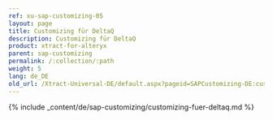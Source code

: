```yaml
---
ref: xu-sap-customizing-05
layout: page
title: Customizing für DeltaQ
description: Customizing für DeltaQ
product: xtract-for-alteryx
parent: sap-customizing
permalink: /:collection/:path
weight: 5
lang: de_DE
old_url: /Xtract-Universal-DE/default.aspx?pageid=SAPCustomizing-DE:customizing-fuer-deltaq
---
```


{% include _content/de/sap-customizing/customizing-fuer-deltaq.md  %}